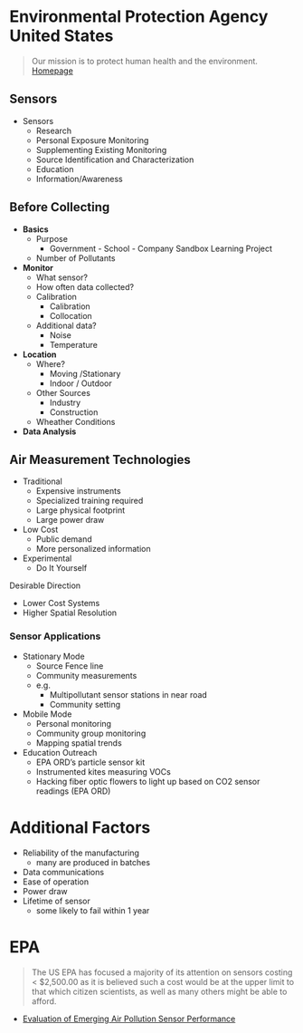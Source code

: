 # Environmental Protection Agency United States

> Our mission is to protect human health and the environment. [Homepage](https://www.epa.gov/)

## Sensors

- Sensors
  - Research
  - Personal Exposure Monitoring
  - Supplementing Existing Monitoring
  - Source Identification and Characterization
  - Education
  - Information/Awareness

## Before Collecting

- __Basics__
  - Purpose
    - Government - School - Company Sandbox Learning Project
  - Number of Pollutants
- __Monitor__
  - What sensor?
  - How often data collected?
  - Calibration
    - Calibration
    - Collocation
  - Additional data?
    - Noise
    - Temperature
- __Location__
  - Where?
    - Moving /Stationary
    - Indoor / Outdoor
  - Other Sources
    - Industry
    - Construction
  - Wheather Conditions
- __Data Analysis__

## Air Measurement Technologies

- Traditional
  - Expensive instruments
  - Specialized training required
  - Large physical footprint
  - Large power draw
- Low Cost
  - Public demand
  - More personalized information
- Experimental
  - Do It Yourself

Desirable Direction

- Lower Cost Systems
- Higher Spatial Resolution

### Sensor Applications

- Stationary Mode
  - Source Fence line
  - Community measurements
  - e.g.
    - Multipollutant sensor stations in near road 
    - Community setting
- Mobile Mode
  - Personal monitoring
  - Community group monitoring
  - Mapping spatial trends
- Education Outreach
  - EPA ORD’s particle sensor kit
  - Instrumented kites measuring VOCs
  - Hacking fiber optic flowers to light up based on CO2 sensor readings (EPA ORD)

# Additional Factors

- Reliability of the manufacturing 
   - many are produced in batches
- Data communications
- Ease of operation 
- Power draw
- Lifetime of sensor 
  - some likely to fail within 1 year

# EPA

> The US EPA has focused a majority of its attention on sensors costing < $2,500.00 as it is
believed such a cost would be at the upper limit to that which citizen scientists, as well as many others might be able to afford.

- [Evaluation of Emerging Air Pollution Sensor Performance](https://www.epa.gov/air-sensor-toolbox/evaluation-emerging-air-pollution-sensor-performance)


